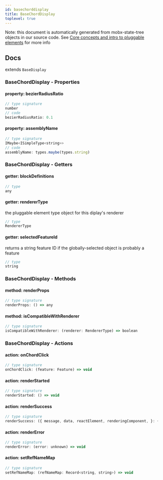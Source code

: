 ```yaml
---
id: basechorddisplay
title: BaseChordDisplay
toplevel: true
---
```


Note: this document is automatically generated from mobx-state-tree objects in
our source code. See [Core concepts and intro to pluggable
elements](/docs/developer_guide/) for more info

## Docs

extends `BaseDisplay`

### BaseChordDisplay - Properties

#### property: bezierRadiusRatio

```js
// type signature
number
// code
bezierRadiusRatio: 0.1
```

#### property: assemblyName

```js
// type signature
IMaybe<ISimpleType<string>>
// code
assemblyName: types.maybe(types.string)
```

### BaseChordDisplay - Getters

#### getter: blockDefinitions

```js
// type
any
```

#### getter: rendererType

the pluggable element type object for this diplay's
renderer

```js
// type
RendererType
```

#### getter: selectedFeatureId

returns a string feature ID if the globally-selected object
is probably a feature

```js
// type
string
```

### BaseChordDisplay - Methods

#### method: renderProps

```js
// type signature
renderProps: () => any
```

#### method: isCompatibleWithRenderer

```js
// type signature
isCompatibleWithRenderer: (renderer: RendererType) => boolean
```

### BaseChordDisplay - Actions

#### action: onChordClick

```js
// type signature
onChordClick: (feature: Feature) => void
```

#### action: renderStarted

```js
// type signature
renderStarted: () => void
```

#### action: renderSuccess

```js
// type signature
renderSuccess: ({ message, data, reactElement, renderingComponent, }: { message: string; data: any; reactElement: React.ReactElement; renderingComponent: React.ComponentType<any>; }) => void
```

#### action: renderError

```js
// type signature
renderError: (error: unknown) => void
```

#### action: setRefNameMap

```js
// type signature
setRefNameMap: (refNameMap: Record<string, string>) => void
```
